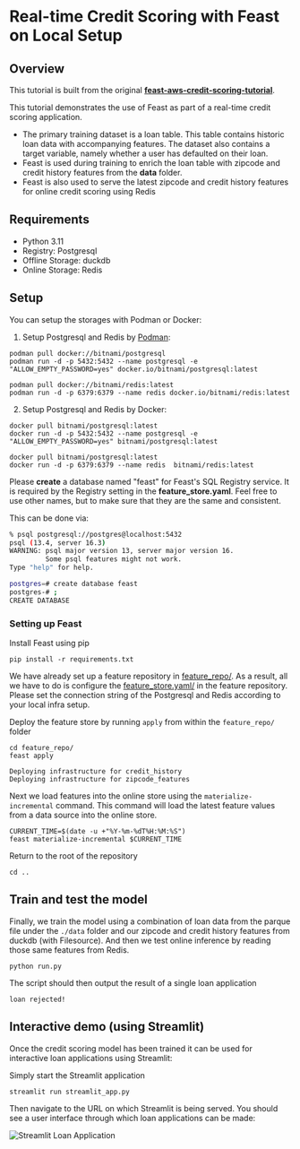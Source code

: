 # Real-time Credit Scoring with Feast on Local Setup

## Overview
This tutorial is built from the original **[feast-aws-credit-scoring-tutorial](https://github.com/feast-dev/feast-aws-credit-scoring-tutorial)**.  

This tutorial demonstrates the use of Feast as part of a real-time credit scoring application.
* The primary training dataset is a loan table. This table contains historic loan data with accompanying features. The dataset also contains a target variable, namely whether a user has defaulted on their loan.
* Feast is used during training to enrich the loan table with zipcode and credit history features from the **data** folder.
* Feast is also used to serve the latest zipcode and credit history features for online credit scoring using Redis

## Requirements

* Python 3.11
* Registry: Postgresql  
* Offline Storage: duckdb  
* Online Storage: Redis

## Setup
 
You can setup the storages with Podman or Docker:  

1. Setup Postgresql and Redis by [Podman](https://podman.io/):  
```
podman pull docker://bitnami/postgresql  
podman run -d -p 5432:5432 --name postgresql -e "ALLOW_EMPTY_PASSWORD=yes" docker.io/bitnami/postgresql:latest  

podman pull docker://bitnami/redis:latest
podman run -d -p 6379:6379 --name redis docker.io/bitnami/redis:latest  
```


2. Setup Postgresql and Redis by Docker:  
```
docker pull bitnami/postgresql:latest
docker run -d -p 5432:5432 --name postgresql -e "ALLOW_EMPTY_PASSWORD=yes" bitnami/postgresql:latest

docker pull bitnami/postgresql:latest
docker run -d -p 6379:6379 --name redis  bitnami/redis:latest
```

Please **create** a database named "feast" for Feast's SQL Registry service. It is required by the Registry setting in the **feature_store.yaml**. Feel free to use other names, but to make sure that they are the same and consistent.

This can be done via:
```bash
% psql postgresql://postgres@localhost:5432
psql (13.4, server 16.3)
WARNING: psql major version 13, server major version 16.
         Some psql features might not work.
Type "help" for help.

postgres=# create database feast
postgres-# ;
CREATE DATABASE
```

### Setting up Feast

Install Feast using pip

```
pip install -r requirements.txt
```

We have already set up a feature repository in [feature_repo/](feature_repo/). As a result, all we have to do is configure the [feature_store.yaml/](feature_repo/feature_store.yaml) in the feature repository. Please set the connection string of the Postgresql and Redis according to your local infra setup.  

Deploy the feature store by running `apply` from within the `feature_repo/` folder
```
cd feature_repo/
feast apply
```
```
Deploying infrastructure for credit_history
Deploying infrastructure for zipcode_features
```

Next we load features into the online store using the `materialize-incremental` command. This command will load the
latest feature values from a data source into the online store.

```
CURRENT_TIME=$(date -u +"%Y-%m-%dT%H:%M:%S")
feast materialize-incremental $CURRENT_TIME
```

Return to the root of the repository
```
cd ..
```

## Train and test the model

Finally, we train the model using a combination of loan data from the parque file under the `./data` folder and our zipcode and credit history features from duckdb (with Filesource). And then we test online inference by reading those same features from Redis.

```
python run.py
```
The script should then output the result of a single loan application
```
loan rejected!
```

## Interactive demo (using Streamlit)

Once the credit scoring model has been trained it can be used for interactive loan applications using Streamlit:

Simply start the Streamlit application
```
streamlit run streamlit_app.py
```
Then navigate to the URL on which Streamlit is being served. You should see a user interface through which loan applications can be made:

![Streamlit Loan Application](streamlit.png)
